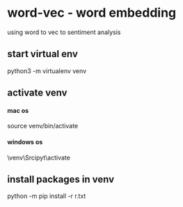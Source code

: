 # word-vec - word embedding
using word to vec to sentiment analysis



## start virtual env
python3 -m virtualenv venv

## activate venv
#### mac os
source venv/bin/activate

#### windows os
\venv\Srcipyt\activate

## install packages in venv
python -m pip install -r r.txt
